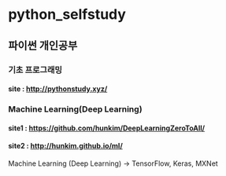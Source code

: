 # python_selfstudy

## 파이썬 개인공부 

### 기초 프로그래밍 
#### site : http://pythonstudy.xyz/


### Machine Learning(Deep Learning)
#### site1 : https://github.com/hunkim/DeepLearningZeroToAll/
#### site2 : http://hunkim.github.io/ml/
Machine Learning (Deep Learning) -> TensorFlow, Keras, MXNet
